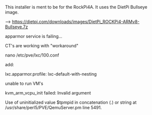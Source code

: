 This installer is ment to be for the RockPi4A. It uses the DietPi Bullseye image.

--> https://dietpi.com/downloads/images/DietPi_ROCKPi4-ARMv8-Bullseye.7z



apparmor service is failing...



CT's are working with "workaround"

nano /etc/pve/lxc/100.conf

add:

lxc.apparmor.profile: lxc-default-with-nesting



unable to run VM's

kvm_arm_vcpu_init failed: Invalid argument

Use of uninitialized value $tpmpid in concatenation (.) or string at /usr/share/perl5/PVE/QemuServer.pm line 5491.
